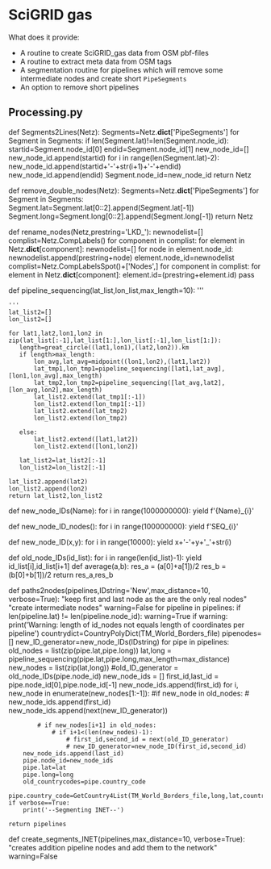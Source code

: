 # SciGRID gas

What does it provide:

- A routine to create SciGRID_gas data from OSM pbf-files
- A routine to extract meta data from OSM tags
- A segmentation routine for pipelines which will remove some intermediate nodes and create short `PipeSegments`
- An option to remove short pipelines

## Processing.py

def Segments2Lines(Netz):
    Segments=Netz.__dict__['PipeSegments']
    for Segment in Segments:
        if len(Segment.lat)!=len(Segment.node_id):
           startid=Segment.node_id[0]
           endid=Segment.node_id[1]
           new_node_id=[]
           new_node_id.append(startid)
           for i in range(len(Segment.lat)-2):
               new_node_id.append(startid+'-'+str(i+1)+'-'+endid)
           new_node_id.append(endid)
           Segment.node_id=new_node_id
    return Netz

def remove_double_nodes(Netz):
    Segments=Netz.__dict__['PipeSegments']
    for Segment in Segments:
        Segment.lat=Segment.lat[0::2].append(Segment.lat[-1])
        Segment.long=Segment.long[0::2].append(Segment.long[-1])
    return Netz

def rename_nodes(Netz,prestring='LKD_'):
    newnodelist=[]
    complist=Netz.CompLabels()
    for component in complist:
        for element in Netz.__dict__[component]:
            newnodelist=[]
            for node in element.node_id:
                newnodelist.append(prestring+node)
            element.node_id=newnodelist
    complist=Netz.CompLabelsSpot()+['Nodes',]
    for component in complist:
        for element in Netz.__dict__[component]:
            element.id=(prestring+element.id)
    pass


def pipeline_sequencing(lat_list,lon_list,max_length=10):
    '''

    '''
    lat_list2=[]
    lon_list2=[]

    for lat1,lat2,lon1,lon2 in zip(lat_list[:-1],lat_list[1:],lon_list[:-1],lon_list[1:]):
       length=great_circle((lat1,lon1),(lat2,lon2)).km
       if length>max_length:
           lon_avg,lat_avg=midpoint((lon1,lon2),(lat1,lat2))
           lat_tmp1,lon_tmp1=pipeline_sequencing([lat1,lat_avg],[lon1,lon_avg],max_length)
           lat_tmp2,lon_tmp2=pipeline_sequencing([lat_avg,lat2],[lon_avg,lon2],max_length)
           lat_list2.extend(lat_tmp1[:-1])
           lon_list2.extend(lon_tmp1[:-1])
           lat_list2.extend(lat_tmp2)
           lon_list2.extend(lon_tmp2)

       else:
           lat_list2.extend([lat1,lat2])
           lon_list2.extend([lon1,lon2])

       lat_list2=lat_list2[:-1]
       lon_list2=lon_list2[:-1]

    lat_list2.append(lat2)
    lon_list2.append(lon2)
    return lat_list2,lon_list2


def new_node_IDs(Name):
    for i in range(1000000000):
        yield f'{Name}_{i}'


def new_node_ID_nodes():
    for i in range(100000000):
        yield f'SEQ_{i}'

def new_node_ID(x,y):
    for i in range(10000):
        yield x+'-'+y+'_'+str(i)

def old_node_IDs(id_list):
    for i in range(len(id_list)-1):
        yield id_list[i],id_list[i+1]
def average(a,b):
    res_a = (a[0]+a[1])/2
    res_b = (b[0]+b[1])/2
    return res_a,res_b


def paths2nodes(pipelines,IDstring='New',max_distance=10, verbose=True):
    "keep first and last node as the are the only real nodes"
    "create intermediate nodes"
    warning=False
    for pipeline in pipelines:
        if len(pipeline.lat) != len(pipeline.node_id):
            warning=True
    if warning:
        print('Warning: length of id_nodes not equals length of coordinates per pipeline')
    countrydict=CountryPolyDict(TM_World_Borders_file)
    pipenodes=[]
    new_ID_generator=new_node_IDs(IDstring)
    for pipe in pipelines:
        old_nodes = list(zip(pipe.lat,pipe.long))
        lat,long = pipeline_sequencing(pipe.lat,pipe.long,max_length=max_distance)
        new_nodes = list(zip(lat,long))
        #old_ID_generator = old_node_IDs(pipe.node_id)
        new_node_ids = []
        first_id,last_id = pipe.node_id[0],pipe.node_id[-1]
        new_node_ids.append(first_id)
        for i, new_node in enumerate(new_nodes[1:-1]):
            #if new_node in old_nodes:
            #    new_node_ids.append(first_id)
            new_node_ids.append(next(new_ID_generator))


            # if new_nodes[i+1] in old_nodes:
                # if i+1<(len(new_nodes)-1):
                    # first_id,second_id = next(old_ID_generator)
                    # new_ID_generator=new_node_ID(first_id,second_id)
        new_node_ids.append(last_id)
        pipe.node_id=new_node_ids
        pipe.lat=lat
        pipe.long=long
        old_countrycodes=pipe.country_code
        pipe.country_code=GetCountry4List(TM_World_Borders_file,long,lat,countrydict,old_countrycodes)
    if verbose==True:
        print('--Segmenting INET--')

    return pipelines




def create_segments_INET(pipelines,max_distance=10, verbose=True):
    "creates addition pipeline nodes and add them to the network"
    warning=False


